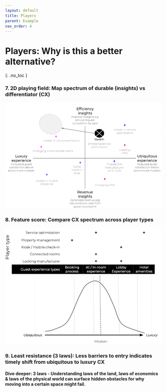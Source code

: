 ```yaml
---
layout: default
title: Players
parent: Example
nav_order: 4
---
```


# **Players:** Why is this a better alternative?
{: .no_toc }


### **7. 2D playing field:** Map spectrum of durable (insights) vs differentiator (CX)
![](/assets/images/playing-field.jpg)

### **8. Feature score:** Compare CX spectrum across player types
![](/assets/images/feature-score.jpg)

### **9. Least resistance (3 laws):** Less barriers to entry indicates timely shift from ubiquitous to luxury CX

#### **Dive deeper:** 3 laws - Understanding laws of the land, laws of economics & laws of the physical world can surface hidden obstacles for why moving into a certain space might fail.